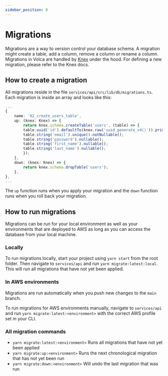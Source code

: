 ```yaml
---
sidebar_position: 8
---
```


# Migrations

Migrations are a way to version control your database schema. A migration might create a table, add a column, remove a column or rename a column. Migrations in Volca are handled by [Knex](https://knexjs.org/guide/migrations.html) under the hood. For defining a new migration, please refer to the Knex docs.

## How to create a migration

All migrations reside in the file `services/api/src/lib/db/migrations.ts`. Each migration is inside an array and looks like this:

```ts title="services/api/src/lib/db/migrations.ts"
...
{
    name: '02_create_users_table',
    up: (knex: Knex) => {
        return knex.schema.createTable('users', (table) => {
        table.uuid('id').defaultTo(knex.raw('uuid_generate_v4()')).primary();
        table.string('email').unique().notNullable();
        table.string('password').nullable();
        table.string('first_name').nullable();
        table.string('last_name').nullable();
        });
    },
    down: (knex: Knex) => {
        return knex.schema.dropTable('users');
    },
},
...
```

The `up` function runs when you apply your migration and the `down` function runs when you roll back your migration.

## How to run migrations

Migrations can be run for your local environment as well as your environments that are deployed to AWS as long as you can access the database from your local machine.

### Locally

To run migrations locally, start your project using `yarn start` from the root folder. Then navigate to `services/api` and run `yarn migrate:latest:local`. This will run all migrations that have not yet been applied.

### In AWS environments

Migrations are run automatically when you push new changes to the `main` branch.

To run migrations for AWS environments manually, navigate to `services/api` and run `yarn migrate:latest:<environment>` with the correct AWS profile set in your CLI.

### All migration commands

- `yarn migrate:latest:<environment>` Runs all migrations that have not yet been applied
- `yarn migrate:up:<environment>` Runs the next chronological migration that has not yet been run
- `yarn migrate:down:<environment>` Will undo the last migration that was run

